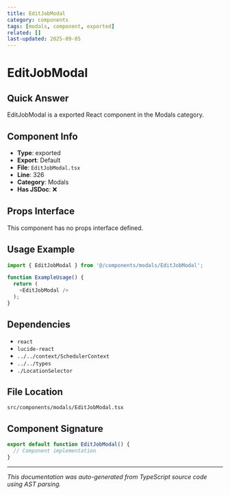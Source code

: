 ```yaml
---
title: EditJobModal
category: components
tags: [modals, component, exported]
related: []
last-updated: 2025-09-05
---
```


# EditJobModal

## Quick Answer
EditJobModal is a exported React component in the Modals category.

## Component Info

- **Type**: exported
- **Export**: Default
- **File**: `EditJobModal.tsx`
- **Line**: 326
- **Category**: Modals
- **Has JSDoc**: ❌

## Props Interface

This component has no props interface defined.

## Usage Example

```typescript
import { EditJobModal } from '@/components/modals/EditJobModal';

function ExampleUsage() {
  return (
    <EditJobModal />
  );
}
```

## Dependencies


- `react`
- `lucide-react`
- `../../context/SchedulerContext`
- `../../types`
- `./LocationSelector`


## File Location

`src/components/modals/EditJobModal.tsx`

## Component Signature

```typescript
export default function EditJobModal() { 
  // Component implementation
}
```

---

*This documentation was auto-generated from TypeScript source code using AST parsing.*